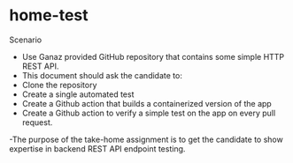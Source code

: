 # home-test
Scenario
 * Use Ganaz provided GitHub repository that contains some simple HTTP REST API.
 * This document should ask the candidate to: 
 * Clone the repository
 * Create a single automated test
 * Create a Github action that builds a containerized version of the app
 * Create a Github action to verify a simple test on the app on every pull request. 

-The purpose of the take-home assignment is to get the candidate to show expertise in backend REST API endpoint testing. 
